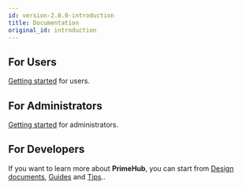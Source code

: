```yaml
---
id: version-2.0.0-introduction
title: Documentation
original_id: introduction
---
```


## For Users

[Getting started](getting-started-user) for users.

## For Administrators

[Getting started](getting-started-admin) for administrators.

## For Developers

If you want to learn more about **PrimeHub**, you can start from [Design documents](dev-introduction), [Guides](guide_manual/cluster_shutdown) and [Tips](tips/kibana-dashboard)..